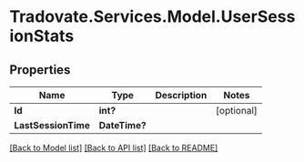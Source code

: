 # Tradovate.Services.Model.UserSessionStats
## Properties

Name | Type | Description | Notes
------------ | ------------- | ------------- | -------------
**Id** | **int?** |  | [optional] 
**LastSessionTime** | **DateTime?** |  | 

[[Back to Model list]](../README.md#documentation-for-models) [[Back to API list]](../README.md#documentation-for-api-endpoints) [[Back to README]](../README.md)

